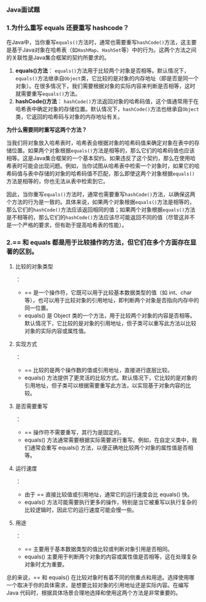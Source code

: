 ### Java面试题



### 1.为什么重写 equals 还要重写 hashcode？

在Java中，当你重写`equals()`方法时，通常也需要重写`hashCode()`方法，这主要是基于Java对象在哈希表（如`HashMap`、`HashSet`等）中的行为。这两个方法之间的关联性是Java集合框架的契约所要求的。

1. **equals()方法**：
	`equals()`方法用于比较两个对象是否相等。默认情况下，`equals()`方法继承自`Object`类，它比较的是对象的内存地址（即是否是同一个对象）。在很多情况下，我们需要根据对象的实际内容来判断是否相等，这时就需要重写`equals()`方法。
2. **hashCode()方法**：
	`hashCode()`方法返回对象的哈希码值，这个值通常用于在哈希表中确定对象的存储位置。默认情况下，`hashCode()`方法也继承自`Object`类，它返回的哈希码与对象的内存地址有关。

**为什么需要同时重写这两个方法？**

当我们将对象放入哈希表时，哈希表会根据对象的哈希码值来确定对象在表中的存储位置。如果两个对象根据`equals()`方法是相等的，那么它们的哈希码值也应该相等。这是Java集合框架的一个基本契约。如果违反了这个契约，那么在使用哈希表时可能会出现问题。例如，当你试图从哈希表中检索一个对象时，如果它的哈希码值与表中存储的对象的哈希码值不匹配，那么即使这两个对象根据`equals()`方法是相等的，你也无法从表中检索到它。

因此，当你重写`equals()`方法时，通常也需要重写`hashCode()`方法，以确保这两个方法的行为是一致的。具体来说，如果两个对象根据`equals()`方法是相等的，那么它们的`hashCode()`方法应该返回相同的值；如果两个对象根据`equals()`方法是不相等的，那么它们的`hashCode()`方法应该尽可能返回不同的值（尽管这并不是一个严格的要求，但有助于提高哈希表的性能）。



### 2.**== 和 equals 都是用于比较操作的方法，但它们在多个方面存在显著的区别。**

1. 比较的对象类型

	：

	- == 是一个操作符，它既可以用于比较基本数据类型的值（如 int、char 等），也可以用于比较对象的引用地址，即判断两个对象是否指向内存中的同一位置。
	- equals() 是 Object 类的一个方法，用于比较两个对象的内容是否相等。默认情况下，它比较的是对象的引用地址，但子类可以重写此方法以比较对象的实际内容或属性值。

2. 实现方式

	：

	- == 比较的是两个操作数的值或引用地址，直接进行底层比较。
	- equals() 方法提供了更灵活的比较方式。默认情况下，它比较的是对象的引用地址，但子类可以根据需要重写此方法，以实现基于对象内容的比较。

3. 是否需要重写

	：

	- == 操作符不需要重写，其行为是固定的。
	- equals() 方法通常需要根据实际需要进行重写。例如，在自定义类中，我们通常会重写 equals() 方法，以便正确地比较两个对象的属性值是否相等。

4. 运行速度

	：

	- 由于 == 直接比较值或引用地址，通常它的运行速度会比 equals() 快。
	- equals() 方法可能需要执行更多的操作，特别是当它被重写以执行复杂的比较逻辑时，因此它的运行速度可能会慢一些。

5. 用途

	：

	- == 主要用于基本数据类型的值比较或判断对象引用是否相同。
	- equals() 主要用于判断两个对象的内容或属性值是否相等，这在处理复杂对象时尤为重要。

总的来说，== 和 equals() 在比较对象时有着不同的侧重点和用途。选择使用哪一个取决于你的具体需求，是想要比较对象的引用地址还是实际内容。在编写 Java 代码时，根据具体场景合理地选择和使用这两个方法是非常重要的。